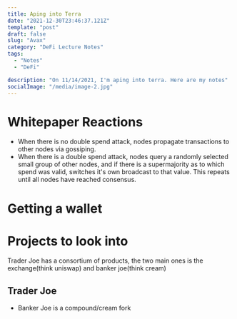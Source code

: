```yaml
---
title: Aping into Terra
date: "2021-12-30T23:46:37.121Z"
template: "post"
draft: false
slug: "Avax"
category: "DeFi Lecture Notes"
tags:
  - "Notes"
  - "DeFi"

description: "On 11/14/2021, I'm aping into terra. Here are my notes"
socialImage: "/media/image-2.jpg"
---
```


# Whitepaper Reactions

- When there is no double spend attack, nodes propagate transactions to other nodes via gossiping.
- When there is a double spend attack, nodes query a randomly selected small group of other nodes, and if there is a supermajority as to which spend was valid, switches it's own broadcast to that value. This repeats until all nodes have reached consensus.

# Getting a wallet

# Projects to look into

Trader Joe has a consortium of products, the two main ones is the exchange(think uniswap) and banker joe(think cream)

## Trader Joe

- Banker Joe is a compound/cream fork
